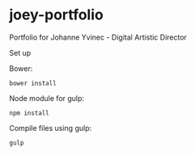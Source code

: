 # joey-portfolio

Portfolio for Johanne Yvinec - Digital Artistic Director

Set up

Bower:
```
bower install
```
  
Node module for gulp:
```
npm install
```

Compile files using gulp:
```
gulp
```
